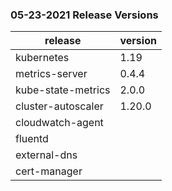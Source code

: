 ### 05-23-2021 Release Versions

| release            | version |
|--------------------|---------|
| kubernetes         | 1.19    |
| metrics-server     | 0.4.4   |
| kube-state-metrics | 2.0.0   |
| cluster-autoscaler | 1.20.0  |
| cloudwatch-agent   |         |
| fluentd            |         |
| external-dns       |         |
| cert-manager       |         |

